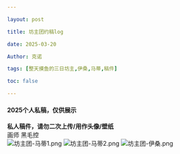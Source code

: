 ```yaml
---

layout: post

title: 坊主团约稿log

date: 2025-03-20

Author: 克诺

tags: [整天摸鱼的三日坊主,伊桑,马蒂,稿件]

toc: false

---
```

#### 2025个人私稿，仅供展示

**私人稿件，请勿二次上传/用作头像/壁纸**
<br>
画师 黑毛控
<br>
![坊主团-马蒂1.png](https://s3.bmp.ovh/imgs/2025/03/25/9b98619a5e8aa358.png)
![坊主团-马蒂2.png](https://s3.bmp.ovh/imgs/2025/03/25/768affae31d94acc.png)
![坊主团-伊桑.png](https://s3.bmp.ovh/imgs/2025/03/25/d71587d268f5ac53.png)
